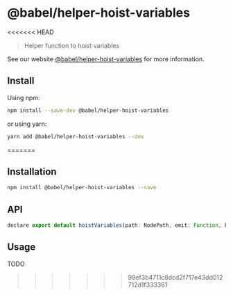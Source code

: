 # @babel/helper-hoist-variables

<<<<<<< HEAD
> Helper function to hoist variables

See our website [@babel/helper-hoist-variables](https://babeljs.io/docs/en/next/babel-helper-hoist-variables.html) for more information.

## Install

Using npm:

```sh
npm install --save-dev @babel/helper-hoist-variables
```

or using yarn:

```sh
yarn add @babel/helper-hoist-variables --dev
```
=======
## Installation

```sh
npm install @babel/helper-hoist-variables --save
```

## API

```javascript
declare export default hoistVariables(path: NodePath, emit: Function, kind: "var" | "let" = "var");
```

## Usage

TODO
>>>>>>> 99ef3b4711c8dcd2f717e43dd012712d1f333361

